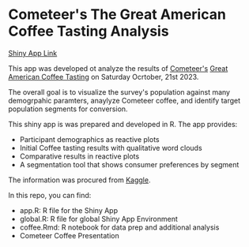 # Cometeer's The Great American Coffee Tasting Analysis

[Shiny App Link](https://katiekwan.shinyapps.io/cometeer-coffee/)

This app was developed ot analyze the results of [Cometeer's](https://cometeer.com) [Great American Coffee Tasting](https://cometeer.com/pages/the-great-american-coffee-taste-test) on Saturday Ocrtober, 21st 2023. 

The overall goal is to visualize the survey's population against many demogrpahic paramters, anaylyze Cometeer coffee, and identify target population segments for conversion.

This shiny app is was prepared and developed in R. The app provides:
- Participant demographics as reactive plots
- Initial Coffee tasting results with qualitative word clouds
- Comparative results in reactive plots
- A segmentation tool that shows consumer preferences by segment

The information was procured from [Kaggle](https://www.kaggle.com/datasets/joebeachcapital/coffee-taste-test/data). 

In this repo, you can find:
- app.R: R file for the Shiny App
- global.R: R file for global Shiny App Environment
- coffee.Rmd: R notebook for data prep and additional analysis
- Cometeer Coffee Presentation
